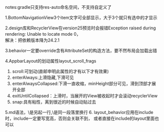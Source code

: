 notes:gradle只支持res-auto命名空间，不支持自定义了
<p>1.BottomNavigationView3个item文字可全部显示，大于3个就只有选中的才显示
<p>2.design库和RecyclerView在version25预览时会报错Exception raised during rendering: Unable to locate mode 0，
<br>解决：把依赖版本降为24.2.1
<p>3.behavior一定要override含有AttributeSet的构造方法，要不然布局会加载出错
<p>4.AppbarLayout的划动属性layout_scroll_frags
<ol>
    <li>scroll:可划动(直邮申明此属性的才有以下才有效果)
    <li>enterAlways:上滑隐藏,下滑可见
    <li>enterAlwaysCollapsed:下滑一直收缩，minHeight部分可见，滑到顶部才展开全部
    <li>exitUntilCollapsed：上滑时，当展开的View被收起时才会滚动recyclerView
    <li>snap:具有粘性，离到很近的时候自动贴过去
</ol>
<p>5.md语法，\<p\>是另起一行,\<br\>是同一段落里换行
6. layout_behavior应用在include时，include一定要写宽高，否则会关联不到，
或者直接在include的layout里面也可以
        